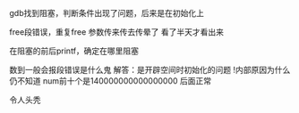 gdb找到阻塞，判断条件出现了问题，后来是在初始化上


free段错误，重复free
参数传来传去传晕了
看了半天才看出来

在阻塞的前后printf，确定在哪里阻塞


数到一般会报段错误是什么鬼
解答：是开辟空间时初始化的问题
!内部原因为什么仍不知道
num前十个是140000000000000000
后面正常


令人头秃